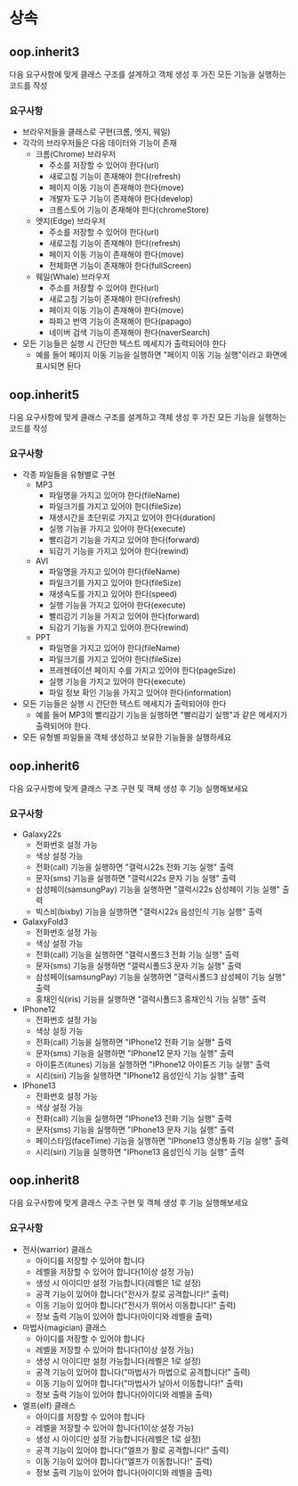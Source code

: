 # 상속

## oop.inherit3

다음 요구사항에 맞게 클래스 구조를 설계하고 객체 생성 후 가진 모든 기능을 실행하는 코드를 작성

### 요구사항

- 브라우저들을 클래스로 구현(크롬, 엣지, 웨일)
- 각각의 브라우저들은 다음 데이터와 기능이 존재
	- 크롬(Chrome) 브라우저
		- 주소를 저장할 수 있어야 한다(url)
		- 새로고침 기능이 존재해야 한다(refresh)
		- 페이지 이동 기능이 존재해야 한다(move)
		- 개발자 도구 기능이 존재해야 한다(develop)
		- 크롬스토어 기능이 존재해야 한다(chromeStore)
	- 엣지(Edge) 브라우저
		- 주소를 저장할 수 있어야 한다(url)
		- 새로고침 기능이 존재해야 한다(refresh)
		- 페이지 이동 기능이 존재해야 한다(move)
		- 전체화면 기능이 존재해야 한다(fullScreen)
	- 웨일(Whale) 브라우저
		- 주소를 저장할 수 있어야 한다(url)
		- 새로고침 기능이 존재해야 한다(refresh)
		- 페이지 이동 기능이 존재해야 한다(move)
		- 파파고 번역 기능이 존재해야 한다(papago)
		- 네이버 검색 기능이 존재해야 한다(naverSearch)
- 모든 기능들은 실행 시 간단한 텍스트 메세지가 출력되어야 한다
	- 예를 들어 페이지 이동 기능을 실행하면 "페이지 이동 기능 실행"이라고 화면에 표시되면 된다
	
## oop.inherit5

다음 요구사항에 맞게 클래스 구조를 설계하고 객체 생성 후 가진 모든 기능을 실행하는 코드를 작성

### 요구사항

- 각종 파일들을 유형별로 구현
	- MP3
		- 파일명을 가지고 있어야 한다(fileName)
		- 파일크기를 가지고 있어야 한다(fileSize)
		- 재생시간을 초단위로 가지고 있어야 한다(duration)
		- 실행 기능을 가지고 있어야 한다(execute)
		- 빨리감기 기능을 가지고 있어야 한다(forward)
		- 되감기 기능을 가지고 있어야 한다(rewind)
	- AVI
		- 파일명을 가지고 있어야 한다(fileName)
		- 파일크기를 가지고 있어야 한다(fileSize)
		- 재생속도를 가지고 있어야 한다(speed)
		- 실행 기능을 가지고 있어야 한다(execute)
		- 빨리감기 기능을 가지고 있어야 한다(forward)
		- 되감기 기능을 가지고 있어야 한다(rewind)
	- PPT
		- 파일명을 가지고 있어야 한다(fileName)
		- 파일크기를 가지고 있어야 한다(fileSize)
		- 프레젠테이션 페이지 수를 가지고 있어야 한다(pageSize)
		- 실행 기능을 가지고 있어야 한다(execute)
		- 파일 정보 확인 기능을 가지고 있어야 한다(information)
- 모든 기능들은 실행 시 간단한 텍스트 메세지가 출력되어야 한다
	- 예를 들어 MP3의 빨리감기 기능을 실행하면 "빨리감기 실행"과 같은 메세지가 출력되어야 한다.
- 모든 유형별 파일들을 객체 생성하고 보유한 기능들을 실행하세요	


## oop.inherit6

다음 요구사항에 맞게 클래스 구조 구현 및 객체 생성 후 기능 실행해보세요

### 요구사항

- Galaxy22s
	- 전화번호 설정 가능
	- 색상 설정 가능
	- 전화(call) 기능을 실행하면 "갤럭시22s 전화 기능 실행" 출력
	- 문자(sms) 기능을 실행하면 "갤럭시22s 문자 기능 실행" 출력
	- 삼성페이(samsungPay) 기능을 실행하면 "갤럭시22s 삼성페이 기능 실행" 출력
	- 빅스비(bixby) 기능을 실행하면 "갤럭시22s 음성인식 기능 실행" 출력
- GalaxyFold3
	- 전화번호 설정 가능
	- 색상 설정 가능
	- 전화(call) 기능을 실행하면 "갤럭시폴드3 전화 기능 실행" 출력
	- 문자(sms) 기능을 실행하면 "갤럭시폴드3 문자 기능 실행" 출력
	- 삼성페이(samsungPay) 기능을 실행하면 "갤럭시폴드3 삼성페이 기능 실행" 출력
	- 홍채인식(iris) 기능을 실행하면 "갤럭시폴드3 홍채인식 기능 실행" 출력
- IPhone12
	- 전화번호 설정 가능
	- 색상 설정 가능
	- 전화(call) 기능을 실행하면 "IPhone12 전화 기능 실행" 출력
	- 문자(sms) 기능을 실행하면 "IPhone12 문자 기능 실행" 출력
	- 아이튠즈(itunes) 기능을 실행하면 "IPhone12 아이튠즈 기능 실행" 출력
	- 시리(siri) 기능을 실행하면 "IPhone12 음성인식 기능 실행" 출력
- IPhone13
	- 전화번호 설정 가능
	- 색상 설정 가능
	- 전화(call) 기능을 실행하면 "IPhone13 전화 기능 실행" 출력
	- 문자(sms) 기능을 실행하면 "IPhone13 문자 기능 실행" 출력
	- 페이스타임(faceTime) 기능을 실행하면 "IPhone13 영상통화 기능 실행" 출력
	- 시리(siri) 기능을 실행하면 "IPhone13 음성인식 기능 실행" 출력
	
## oop.inherit8

다음 요구사항에 맞게 클래스 구조 구현 및 객체 생성 후 기능 실행해보세요

### 요구사항

- 전사(warrior) 클래스
	- 아이디를 저장할 수 있어야 합니다
	- 레벨을 저장할 수 있어야 합니다(1이상 설정 가능)
	- 생성 시 아이디만 설정 가능합니다(레벨은 1로 설정)
	- 공격 기능이 있어야 합니다("전사가 칼로 공격합니다!" 출력)
	- 이동 기능이 있어야 합니다("전사가 뛰어서 이동합니다!" 출력)
	- 정보 출력 기능이 있어야 합니다(아이디와 레벨을 출력)
- 마법사(magician) 클래스
	- 아이디를 저장할 수 있어야 합니다
	- 레벨을 저장할 수 있어야 합니다(1이상 설정 가능)
	- 생성 시 아이디만 설정 가능합니다(레벨은 1로 설정)
	- 공격 기능이 있어야 합니다("마법사가 마법으로 공격합니다!" 출력)
	- 이동 기능이 있어야 합니다("마법사가 날아서 이동합니다!" 출력)
	- 정보 출력 기능이 있어야 합니다(아이디와 레벨을 출력)
- 엘프(elf) 클래스
	- 아이디를 저장할 수 있어야 합니다
	- 레벨을 저장할 수 있어야 합니다(1이상 설정 가능)
	- 생성 시 아이디만 설정 가능합니다(레벨은 1로 설정)
	- 공격 기능이 있어야 합니다("엘프가 활로 공격합니다!" 출력)
	- 이동 기능이 있어야 합니다("엘프가 이동합니다!" 출력)
	- 정보 출력 기능이 있어야 합니다(아이디와 레벨을 출력)	
	
	